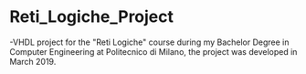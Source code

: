 # Reti_Logiche_Project

-VHDL project for the "Reti Logiche" course during my Bachelor Degree in Computer Engineering at Politecnico di Milano, the project was developed in March 2019.
